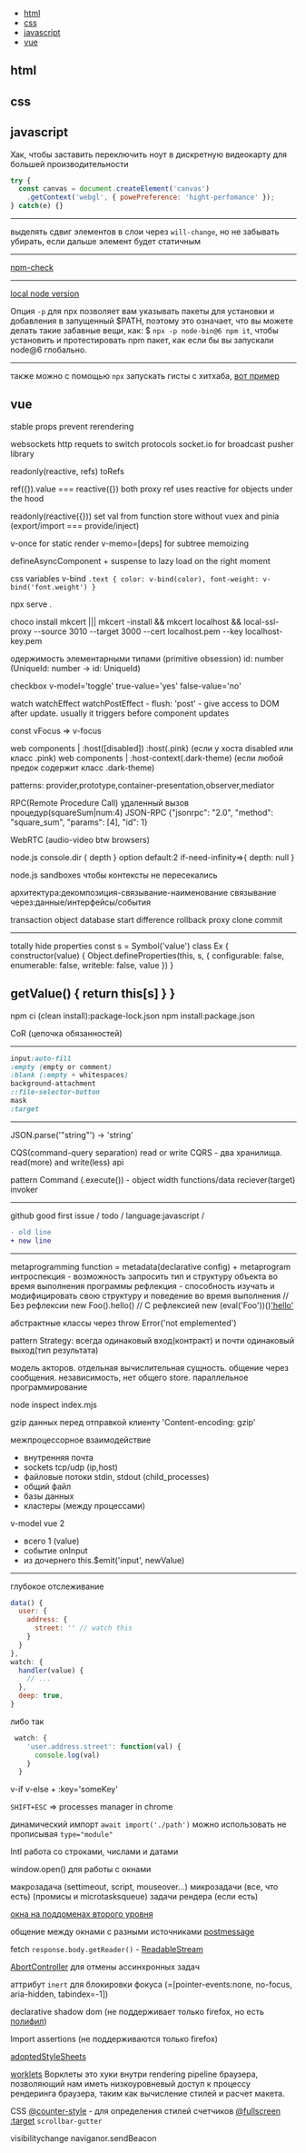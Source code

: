 - [html](#html)
- [css](#css)
- [javascript](#javascript)
- [vue](#vue)

## html


## css


## javascript

Хак, чтобы заставить переключить ноут в дискретную видеокарту для большей производительности
```js
try {
  const canvas = document.createElement('canvas')
    .getContext('webgl', { powePreference: 'hight-perfomance' });
} catch(e) {}
```
---

выделять сдвиг элементов в слои через `will-change`, но не забывать убирать, если дальше элемент будет статичным

---

[npm-check](https://www.npmjs.com/package/npm-check)

---

[local node version](https://www.npmjs.com/package/node)

Опция `-p` для npx позволяет вам указывать пакеты для установки и добавления в запущенный $PATH, поэтому это означает, что вы можете делать такие забавные вещи, как: $ `npx -p node-bin@6 npm it`, чтобы установить и протестировать npm пакет, как если бы вы запускали node@6 глобально.

---

также можно с помощью `npx` запускать гисты с хитхаба, [вот пример](https://gist.github.com/zkat/4bc19503fe9e9309e2bfaa2c58074d32)

## vue

stable props prevent rerendering

websockets http requets to switch protocols socket.io for broadcast pusher library

readonly(reactive, refs) toRefs

ref({}).value === reactive({}) both proxy ref uses reactive for objects under the hood

readonly(reactive({})) set val from function store without vuex and pinia (export/import === provide/inject)

v-once for static render v-memo=[deps] for subtree memoizing

defineAsyncComponent + suspense to lazy load on the right moment

css variables v-bind `.text { color: v-bind(color), font-weight: v-bind('font.weight') }`

npx serve .

choco install mkcert ||| mkcert -install && mkcert localhost && local-ssl-proxy --source 3010 --target 3000 --cert localhost.pem --key localhost-key.pem

одержимость элементарными типами (primitive obsession) id: number (UniqueId: number -> id: UniqueId)

checkbox v-model='toggle' true-value='yes' false-value='no'

watch watchEffect watchPostEffect - flush: 'post' - give access to DOM after update. usually it triggers before component updates

const vFocus => v-focus

<KeepAlive><component is=''>

web components | :host([disabled]) :host(.pink) (если у хоста disabled или класс .pink)
web components | :host-context(.dark-theme) (если любой предок содержит класс .dark-theme)

patterns: provider,prototype,container-presentation,observer,mediator

RPC(Remote Procedure Call) удаленный вызов процедур(squareSum|num:4) JSON-RPC {"jsonrpc": "2.0", "method": "square_sum", "params": [4], "id": 1}

WebRTC (audio-video btw browsers)

node.js console.dir { depth } option default:2 if-need-infinity=>{ depth: null }

node.js sandboxes чтобы контексты не пересекались

архитектура:декомпозиция-связывание-наименование
связывание через:данные/интерфейсы/события

transaction object database start difference rollback proxy clone commit

-----------------------------------------------
totally hide properties
const s = Symbol('value')
class Ex {
  constructor(value) {
    Object.defineProperties(this, s, { configurable: false, enumerable: false, writeble: false, value })
  }

  getValue() {
    return this[s]
  }
}
----------------------------------------------

npm ci (clean install):package-lock.json
npm install:package.json

CoR (цепочка обязанностей)

--------------------------
```css
input:auto-fill
:empty (empty or comment)
:blank (:empty + whitespaces)
background-attachment
::file-selector-button
mask
:target
```
--------------------------

JSON.parse('"string"') -> 'string'

CQS(сommand-query separation) read or write
CQRS - два хранилища. read(more) and write(less) api

pattern Command (.execute()) - object width functions/data
reciever(target)
invoker

--------------------------

github
good first issue / todo / language:javascript /

```diff
- old line
+ new line
```

----------------------------

metaprogramming
function = metadata(declarative config) + metaprogram
интроспекция - возможность запросить тип и структуру объекта во время выполнения программы
рефлекция - способность изучать и модифицировать свою структуру и поведение во время выполнения
// Без рефлексии
new Foo().hello()
// С рефлексией
new (eval('Foo'))()['hello']()

абстрактные классы через throw Error('not emplemented')

pattern Strategy: всегда одинаковый вход(контракт) и почти одинаковый выход(тип результата)

модель акторов. отдельная вычислительная сущность. общение через сообщения. независимость, нет общего store. параллельное программирование

node inspect index.mjs

gzip данных перед отправкой клиенту 'Content-encoding: gzip'

межпроцессорное взаимодействие
- внутренняя почта
- sockets tcp/udp (ip,host)
- файловые потоки stdin, stdout (child_processes)
- общий файл
- базы данных
- кластеры (между процессами)

v-model vue 2
- всего 1 (value)
- событие onInput
- из дочернего this.$emit('input', newValue)

---
глубокое отслеживание
```js
data() {
  user: {
    address: {
      street: '' // watch this
    }
  }
},
watch: {
  handler(value) {
    // ...
  },
  deep: true,
}
```
либо так
```js
 watch: {
    'user.address.street': function(val) {
      console.log(val)
    }
  }
```

v-if v-else + :key='someKey'

`SHIFT+ESC` => processes manager in chrome

динамический импорт `await import('./path')`
можно использовать не прописывая `type="module"`

Intl работа со строками, числами и датами

window.open() для работы с окнами

макрозадача (settimeout, script, mouseover...)
микрозадачи (все, что есть) (промисы и microtasksqueue)
задачи рендера (если есть)

[окна на поддоменах второго уровня](https://learn.javascript.ru/cross-window-communication#okna-na-poddomenah-document-domain)

общение между окнами с разными источниками [postmessage](https://learn.javascript.ru/cross-window-communication#postmessage)

fetch
`response.body.getReader()` - [ReadableStream](https://learn.javascript.ru/fetch-progress)

[AbortController](https://learn.javascript.ru/fetch-abort) для отмены ассинхронных задач

аттрибут `inert` для блокировки фокуса (=[pointer-events:none, no-focus, aria-hidden, tabindex=-1])

declarative shadow dom (не поддерживает только firefox, но есть [полифил](https://developer.chrome.com/articles/declarative-shadow-dom/))

Import assertions (не поддерживаются только firefox)

[adoptedStyleSheets](https://developer.mozilla.org/en-US/docs/Web/API/Document/adoptedStyleSheets)

[worklets](https://developer.mozilla.org/en-US/docs/Web/API/Worklet)
Ворклеты это хуки внутри rendering pipeline браузера, позволяющий нам иметь низкоуровневый доступ к процессу рендеринга браузера, таким как вычисление стилей и расчет макета.

CSS
[@counter-style](https://hcdev.ru/css/counter-style/) - для определения стилей счетчиков
[@fullscreen](https://hcdev.ru/css/fullscreen/#_4)
[:target](https://hcdev.ru/css/target/)
`scrollbar-gutter`

visibilitychange naviganor.sendBeacon
